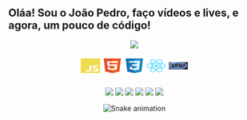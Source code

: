 ## Oláa! Sou o João Pedro, faço vídeos e lives, e agora, um pouco de código!
<div align="center">
  <a href="https://github.com/dejoaoamorim">
  <img height="160em" src="https://github-readme-stats.vercel.app/api?username=dejoaoamorim&show_icons=true&theme=dark&include_all_commits=true&count_private=true"/>
  </a>

  <div style="display: inline_block"><br>
  <img align="center" alt="Rafa-Js" height="30" width="40" src="https://raw.githubusercontent.com/devicons/devicon/master/icons/javascript/javascript-plain.svg">
  <img align="center" alt="Rafa-HTML" height="30" width="40" src="https://raw.githubusercontent.com/devicons/devicon/master/icons/html5/html5-original.svg">
  <img align="center" alt="Rafa-CSS" height="30" width="40" src="https://raw.githubusercontent.com/devicons/devicon/master/icons/css3/css3-original.svg">
  <img align="center" alt="Rafa-React" height="30" width="40" src="https://raw.githubusercontent.com/devicons/devicon/master/icons/react/react-original.svg">
  <img align="center" alt="Rafa-CSS" height="30" width="40" src="https://raw.githubusercontent.com/devicons/devicon/master/icons/php/php-original.svg">
  </div>
  
  ##
  
  <div> 
    <a href="https://www.linkedin.com/in/joaopedroamorim" target="_blank"><img src="https://img.shields.io/badge/-LinkedIn-%230077B5?style=for-the-badge&logo=linkedin&logoColor=white" target="_blank"></a> 
    <a href="mailto:dejoaoamorim@gmail.com" target="_blank"><img src="https://img.shields.io/badge/Gmail-D14836?style=for-the-badge&logo=gmail&logoColor=white" target="_blank"></a>
  <a href="https://instagram.com/dejoaoamorim" target="_blank"><img src="https://img.shields.io/badge/-Instagram-%23E4405F?style=for-the-badge&logo=instagram&logoColor=white" target="_blank"></a>
     <a href = "https://codepen.io/dejoaoamorim"><img src="https://img.shields.io/badge/Codepen-000000?style=for-the-badge&logo=codepen&logoColor=white" target="_blank"></a>
    <a href = "https://www.behance.net/joaopedroamorim"><img src="https://img.shields.io/badge/-Behance-blue?style=for-the-badge&logo=behance&logoColor=white" target="_blank"></a>
    <a href = "https://joaopedroamorim.com"><img src="https://img.shields.io/badge/website-000000?style=for-the-badge&logo=About.me&logoColor=white" target="_blank"></a>
    
   </div><!-- center -->
 
  ![Snake animation](https://github.com/dejoaoamorim/dejoaoamorim/blob/output/github-contribution-grid-snake.svg)
 
</div>
  
